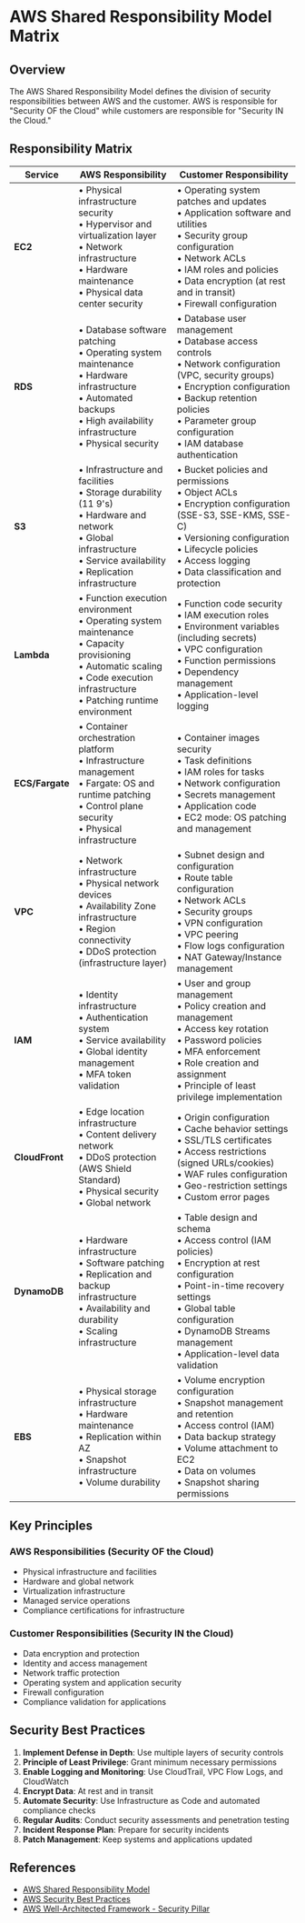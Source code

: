 # AWS Shared Responsibility Model Matrix

## Overview
The AWS Shared Responsibility Model defines the division of security responsibilities between AWS and the customer. AWS is responsible for "Security OF the Cloud" while customers are responsible for "Security IN the Cloud."

## Responsibility Matrix

| Service | AWS Responsibility | Customer Responsibility |
|---------|-------------------|------------------------|
| **EC2** | • Physical infrastructure security<br>• Hypervisor and virtualization layer<br>• Network infrastructure<br>• Hardware maintenance<br>• Physical data center security | • Operating system patches and updates<br>• Application software and utilities<br>• Security group configuration<br>• Network ACLs<br>• IAM roles and policies<br>• Data encryption (at rest and in transit)<br>• Firewall configuration |
| **RDS** | • Database software patching<br>• Operating system maintenance<br>• Hardware infrastructure<br>• Automated backups<br>• High availability infrastructure<br>• Physical security | • Database user management<br>• Database access controls<br>• Network configuration (VPC, security groups)<br>• Encryption configuration<br>• Backup retention policies<br>• Parameter group configuration<br>• IAM database authentication |
| **S3** | • Infrastructure and facilities<br>• Storage durability (11 9's)<br>• Hardware and network<br>• Global infrastructure<br>• Service availability<br>• Replication infrastructure | • Bucket policies and permissions<br>• Object ACLs<br>• Encryption configuration (SSE-S3, SSE-KMS, SSE-C)<br>• Versioning configuration<br>• Lifecycle policies<br>• Access logging<br>• Data classification and protection |
| **Lambda** | • Function execution environment<br>• Operating system maintenance<br>• Capacity provisioning<br>• Automatic scaling<br>• Code execution infrastructure<br>• Patching runtime environment | • Function code security<br>• IAM execution roles<br>• Environment variables (including secrets)<br>• VPC configuration<br>• Function permissions<br>• Dependency management<br>• Application-level logging |
| **ECS/Fargate** | • Container orchestration platform<br>• Infrastructure management<br>• Fargate: OS and runtime patching<br>• Control plane security<br>• Physical infrastructure | • Container images security<br>• Task definitions<br>• IAM roles for tasks<br>• Network configuration<br>• Secrets management<br>• Application code<br>• EC2 mode: OS patching and management |
| **VPC** | • Network infrastructure<br>• Physical network devices<br>• Availability Zone infrastructure<br>• Region connectivity<br>• DDoS protection (infrastructure layer) | • Subnet design and configuration<br>• Route table configuration<br>• Network ACLs<br>• Security groups<br>• VPN configuration<br>• VPC peering<br>• Flow logs configuration<br>• NAT Gateway/Instance management |
| **IAM** | • Identity infrastructure<br>• Authentication system<br>• Service availability<br>• Global identity management<br>• MFA token validation | • User and group management<br>• Policy creation and management<br>• Access key rotation<br>• Password policies<br>• MFA enforcement<br>• Role creation and assignment<br>• Principle of least privilege implementation |
| **CloudFront** | • Edge location infrastructure<br>• Content delivery network<br>• DDoS protection (AWS Shield Standard)<br>• Physical security<br>• Global network | • Origin configuration<br>• Cache behavior settings<br>• SSL/TLS certificates<br>• Access restrictions (signed URLs/cookies)<br>• WAF rules configuration<br>• Geo-restriction settings<br>• Custom error pages |
| **DynamoDB** | • Hardware infrastructure<br>• Software patching<br>• Replication and backup infrastructure<br>• Availability and durability<br>• Scaling infrastructure | • Table design and schema<br>• Access control (IAM policies)<br>• Encryption at rest configuration<br>• Point-in-time recovery settings<br>• Global table configuration<br>• DynamoDB Streams management<br>• Application-level data validation |
| **EBS** | • Physical storage infrastructure<br>• Hardware maintenance<br>• Replication within AZ<br>• Snapshot infrastructure<br>• Volume durability | • Volume encryption configuration<br>• Snapshot management and retention<br>• Access control (IAM)<br>• Data backup strategy<br>• Volume attachment to EC2<br>• Data on volumes<br>• Snapshot sharing permissions |

## Key Principles

### AWS Responsibilities (Security OF the Cloud)
- Physical infrastructure and facilities
- Hardware and global network
- Virtualization infrastructure
- Managed service operations
- Compliance certifications for infrastructure

### Customer Responsibilities (Security IN the Cloud)
- Data encryption and protection
- Identity and access management
- Network traffic protection
- Operating system and application security
- Firewall configuration
- Compliance validation for applications

## Security Best Practices

1. **Implement Defense in Depth**: Use multiple layers of security controls
2. **Principle of Least Privilege**: Grant minimum necessary permissions
3. **Enable Logging and Monitoring**: Use CloudTrail, VPC Flow Logs, and CloudWatch
4. **Encrypt Data**: At rest and in transit
5. **Automate Security**: Use Infrastructure as Code and automated compliance checks
6. **Regular Audits**: Conduct security assessments and penetration testing
7. **Incident Response Plan**: Prepare for security incidents
8. **Patch Management**: Keep systems and applications updated

## References
- [AWS Shared Responsibility Model](https://aws.amazon.com/compliance/shared-responsibility-model/)
- [AWS Security Best Practices](https://aws.amazon.com/architecture/security-identity-compliance/)
- [AWS Well-Architected Framework - Security Pillar](https://docs.aws.amazon.com/wellarchitected/latest/security-pillar/welcome.html)
